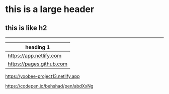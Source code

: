 # this is a large header
## this is like h2
---
| heading 1 |
| --- | 
| https://app.netlify.com |
| https://pages.github.com |

https://yoobee-project13.netlify.app

https://codepen.io/behshad/pen/abdXxNg